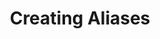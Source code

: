 ---
layout: module
title: Creating Aliases
pre-requisites: CONT-CLI-22_Removing-tracked-files
learning-objective: Discover how to create shortcuts for commonly used git commands.
screens:
  - video-slide:
      title: Creating Command Shortcuts
      video: https://www.youtube.com/watch?v=r5C6yXNaSGo
      video-script:
        - do: "Type `git log --oneline --graph --decorate --all`"
          say: "By now you are probably getting tired of typing some of these long commands in git. Well here is some good news. You can configure shortcuts by using aliases."
        - do: "Type `git config --global alias.lol \"log --oneline --graph --decorate --all\"`"
          say: "For example, if I want to create an aliases for the log command. I type git config --global, then I type alias. and then the keyboard shortcut I would like to use for this command. I am going to use lol. Then, I will type the command it should run - without git at the beginning."
        - do: "Type `git lol`"
          say: "Now I can simply type git and the shortcut to see my log."
        - do: "Type `git config --global alias.co \"checkout -b\"`"
          say: "You can create aliases for any command."
      production-notes:
  - lab:
      title: Creating Aliases
      id: CONT-CLI-23-lab-01
      presenter-script: Now is a great time to create a few aliases of your own.
      steps:
        - description: Create an alias for pushing a new branch upstream.
          id: CONT-CLI-23-alias-push
        - description: Create an alias for the status command.
          id: CONT-CLI-23-alias-status
additional-labs:
additional-questions:
resources:

---